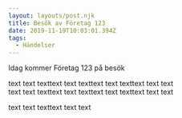 ```yaml
---
layout: layouts/post.njk
title: Besök av Företag 123
date: 2019-11-19T10:03:01.394Z
tags:
  - Händelser
---
```

Idag kommer Företag 123 på besök 

text text texttext text texttext text texttext text text\
text text texttext text texttext text texttext text text

text text texttext text text
